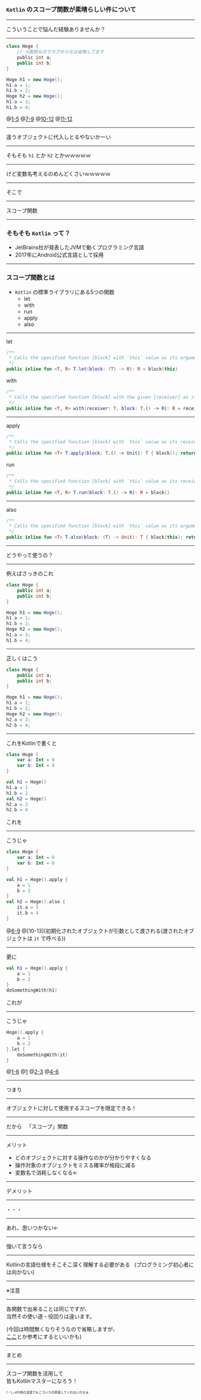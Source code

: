### `Kotlin` のスコープ関数が素晴らしい件について

---

こういうことで悩んだ経験ありませんか？

---

```Java
class Hoge {
    // ※面倒なのでカプセル化は省略してます
    public int a;
    public int b;
}

Hoge h1 = new Hoge();
h1.a = 1;
h1.b = 2;
Hoge h2 = new Hoge();
h1.a = 3;
h1.b = 4;
```
@[1-5](クラス定義)
@[7-9](1個目のオブジェクトを生成して値を設定)
@[10-12](2個目のオブジェクトを生成して値を...)
@[11-12](...ん？)

---

違うオブジェクトに代入しとるやないかーい

---

そもそも `h1` とか `h2` とかｗｗｗｗｗ

---

けど変数名考えるのめんどくさいｗｗｗｗｗ

---

そこで

---

スコープ関数

---

### そもそも `Kotlin` って？

- JetBrains社が発表したJVMで動くプログラミング言語
- 2017年にAndroid公式言語として採用

---

### スコープ関数とは
- `Kotlin` の標準ライブラリにある5つの関数
    - let
    - with
    - run
    - apply
    - also

---

let

```Kotlin
/**
 * Calls the specified function [block] with `this` value as its argument and returns its result.
 */
public inline fun <T, R> T.let(block: (T) -> R): R = block(this)
```

with

```Kotlin
/**
 * Calls the specified function [block] with the given [receiver] as its receiver and returns its result.
 */
public inline fun <T, R> with(receiver: T, block: T.() -> R): R = receiver.block()
```

---

apply

```Kotlin
/**
 * Calls the specified function [block] with `this` value as its receiver and returns `this` value.
 */
public inline fun <T> T.apply(block: T.() -> Unit): T { block(); return this }
```

run

```Kotlin
/**
 * Calls the specified function [block] with `this` value as its receiver and returns its result.
 */
public inline fun <T, R> T.run(block: T.() -> R): R = block()
```

---

also

```Kotlin
/**
 * Calls the specified function [block] with `this` value as its argument and returns `this` value.
 */
public inline fun <T> T.also(block: (T) -> Unit): T { block(this); return this }
```

---

どうやって使うの？

---

例えばさっきのこれ

```Java
class Hoge {
    public int a;
    public int b;
}

Hoge h1 = new Hoge();
h1.a = 1;
h1.b = 2;
Hoge h2 = new Hoge();
h1.a = 3;
h1.b = 4;
```

---

正しくはこう

```Java
class Hoge {
    public int a;
    public int b;
}

Hoge h1 = new Hoge();
h1.a = 1;
h1.b = 2;
Hoge h2 = new Hoge();
h2.a = 3;
h2.b = 4;
```

---

これをKotlinで書くと

```Kotlin
class Hoge {
    var a: Int = 0
    var b: Int = 0
}

val h1 = Hoge()
h1.a = 1
h1.b = 2
val h2 = Hoge()
h2.a = 3
h2.b = 4
```

これを

---

こうじゃ

```Kotlin
class Hoge {
    var a: Int = 0
    var b: Int = 0
}

val h1 = Hoge().apply {
    a = 1
    b = 2
}
val h2 = Hoge().also {
    it.a = 3
    it.b = 4
}
```
@[6-9](初期化されたオブジェクト自体がレシーバになる)
@[10-13](初期化されたオブジェクトが引数として渡される(渡されたオブジェクトは `it` で呼べる))

---

更に

```Kotlin
val h1 = Hoge().apply {
    a = 1
    b = 2
}
doSomethingWith(h1)
```

これが

---

こうじゃ

```Kotlin
Hoge().apply {
    a = 1
    b = 2
}.let {
    doSomethingWith(it)
}
```
@[1-6](生成されたオブジェクトが変数に格納されないのでこの後使われることを想定しなくて良い)
@[1](オブジェクトを生成して)
@[2-3](プロパティ設定して)
@[4-6](メソッドに投げつける！)

---

つまり

---

オブジェクトに対して使用するスコープを限定できる！

---

だから  
「スコープ」関数

---

メリット
- どのオブジェクトに対する操作なのかが分かりやすくなる
- 操作対象のオブジェクトをミスる確率が格段に減る
- 変数名で消耗しなくなる←

---

デメリット

---

・・・

---

あれ、思いつかない←

---

強いて言うなら

---

Kotlinの言語仕様をそこそこ深く理解する必要がある  
(プログラミング初心者には向かない)

---

※注意

---

各関数で出来ることは同じですが、  
当然その使い道・役回りは違います。

(今回は時間無くなりそうなので省略しますが、  
[ここ](https://speakerdeck.com/ntaro/detakurasufalsehua-sukopuguan-shu-falsehua-number-rkt)とか参考にするといいかも)

---

まとめ

---

スコープ関数を活用して  
皆もKotlinマスターになろう！

<span style="font-size: 60%;">(´-`).｡oO(他の言語でもこういうの用意してくれないかなぁ</span>
